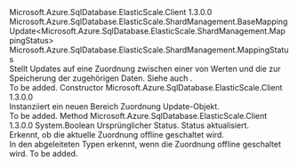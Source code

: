 <Type Name="RangeMappingUpdate" FullName="Microsoft.Azure.SqlDatabase.ElasticScale.ShardManagement.RangeMappingUpdate">
  <TypeSignature Language="C#" Value="public sealed class RangeMappingUpdate : Microsoft.Azure.SqlDatabase.ElasticScale.ShardManagement.BaseMappingUpdate&lt;Microsoft.Azure.SqlDatabase.ElasticScale.ShardManagement.MappingStatus&gt;" />
  <TypeSignature Language="ILAsm" Value=".class public auto ansi sealed beforefieldinit RangeMappingUpdate extends Microsoft.Azure.SqlDatabase.ElasticScale.ShardManagement.BaseMappingUpdate`1&lt;valuetype Microsoft.Azure.SqlDatabase.ElasticScale.ShardManagement.MappingStatus&gt;" />
  <TypeSignature Language="DocId" Value="T:Microsoft.Azure.SqlDatabase.ElasticScale.ShardManagement.RangeMappingUpdate" />
  <TypeSignature Language="VB.NET" Value="Public NotInheritable Class RangeMappingUpdate&#xA;Inherits BaseMappingUpdate(Of MappingStatus)" />
  <TypeSignature Language="F#" Value="type RangeMappingUpdate = class&#xA;    inherit BaseMappingUpdate&lt;MappingStatus&gt;" />
  <AssemblyInfo>
    <AssemblyName>Microsoft.Azure.SqlDatabase.ElasticScale.Client</AssemblyName>
    <AssemblyVersion>1.3.0.0</AssemblyVersion>
  </AssemblyInfo>
  <Base>
    <BaseTypeName>Microsoft.Azure.SqlDatabase.ElasticScale.ShardManagement.BaseMappingUpdate&lt;Microsoft.Azure.SqlDatabase.ElasticScale.ShardManagement.MappingStatus&gt;</BaseTypeName>
    <BaseTypeArguments>
      <BaseTypeArgument TypeParamName="TStatus">Microsoft.Azure.SqlDatabase.ElasticScale.ShardManagement.MappingStatus</BaseTypeArgument>
    </BaseTypeArguments>
  </Base>
  <Interfaces />
  <Docs>
    <summary>
            Stellt Updates auf eine Zuordnung zwischen einer <see cref="T:Microsoft.Azure.SqlDatabase.ElasticScale.ShardManagement.Range`1" /> von Werten und die <see cref="T:Microsoft.Azure.SqlDatabase.ElasticScale.ShardManagement.Shard" /> zur Speicherung der zugehörigen Daten. Siehe auch <see cref="T:Microsoft.Azure.SqlDatabase.ElasticScale.ShardManagement.RangeMapping`1" />.
            </summary>
    <remarks>To be added.</remarks>
  </Docs>
  <Members>
    <Member MemberName=".ctor">
      <MemberSignature Language="C#" Value="public RangeMappingUpdate ();" />
      <MemberSignature Language="ILAsm" Value=".method public hidebysig specialname rtspecialname instance void .ctor() cil managed" />
      <MemberSignature Language="DocId" Value="M:Microsoft.Azure.SqlDatabase.ElasticScale.ShardManagement.RangeMappingUpdate.#ctor" />
      <MemberSignature Language="VB.NET" Value="Public Sub New ()" />
      <MemberType>Constructor</MemberType>
      <AssemblyInfo>
        <AssemblyName>Microsoft.Azure.SqlDatabase.ElasticScale.Client</AssemblyName>
        <AssemblyVersion>1.3.0.0</AssemblyVersion>
      </AssemblyInfo>
      <Parameters />
      <Docs>
        <summary>
            Instanziiert ein neuen Bereich Zuordnung Update-Objekt.
            </summary>
        <remarks>To be added.</remarks>
      </Docs>
    </Member>
    <Member MemberName="IsBeingTakenOffline">
      <MemberSignature Language="C#" Value="protected override bool IsBeingTakenOffline (Microsoft.Azure.SqlDatabase.ElasticScale.ShardManagement.MappingStatus originalStatus, Microsoft.Azure.SqlDatabase.ElasticScale.ShardManagement.MappingStatus updatedStatus);" />
      <MemberSignature Language="ILAsm" Value=".method familyhidebysig virtual instance bool IsBeingTakenOffline(valuetype Microsoft.Azure.SqlDatabase.ElasticScale.ShardManagement.MappingStatus originalStatus, valuetype Microsoft.Azure.SqlDatabase.ElasticScale.ShardManagement.MappingStatus updatedStatus) cil managed" />
      <MemberSignature Language="DocId" Value="M:Microsoft.Azure.SqlDatabase.ElasticScale.ShardManagement.RangeMappingUpdate.IsBeingTakenOffline(Microsoft.Azure.SqlDatabase.ElasticScale.ShardManagement.MappingStatus,Microsoft.Azure.SqlDatabase.ElasticScale.ShardManagement.MappingStatus)" />
      <MemberSignature Language="VB.NET" Value="Protected Overrides Function IsBeingTakenOffline (originalStatus As MappingStatus, updatedStatus As MappingStatus) As Boolean" />
      <MemberSignature Language="F#" Value="override this.IsBeingTakenOffline : Microsoft.Azure.SqlDatabase.ElasticScale.ShardManagement.MappingStatus * Microsoft.Azure.SqlDatabase.ElasticScale.ShardManagement.MappingStatus -&gt; bool" Usage="rangeMappingUpdate.IsBeingTakenOffline (originalStatus, updatedStatus)" />
      <MemberType>Method</MemberType>
      <AssemblyInfo>
        <AssemblyName>Microsoft.Azure.SqlDatabase.ElasticScale.Client</AssemblyName>
        <AssemblyVersion>1.3.0.0</AssemblyVersion>
      </AssemblyInfo>
      <ReturnValue>
        <ReturnType>System.Boolean</ReturnType>
      </ReturnValue>
      <Parameters>
        <Parameter Name="originalStatus" Type="Microsoft.Azure.SqlDatabase.ElasticScale.ShardManagement.MappingStatus" />
        <Parameter Name="updatedStatus" Type="Microsoft.Azure.SqlDatabase.ElasticScale.ShardManagement.MappingStatus" />
      </Parameters>
      <Docs>
        <param name="originalStatus">Ursprünglicher Status.</param>
        <param name="updatedStatus">Status aktualisiert.</param>
        <summary>
            Erkennt, ob die aktuelle Zuordnung offline geschaltet wird.
            </summary>
        <returns>In den abgeleiteten Typen erkennt, wenn die Zuordnung offline geschaltet wird.</returns>
        <remarks>To be added.</remarks>
      </Docs>
    </Member>
  </Members>
</Type>